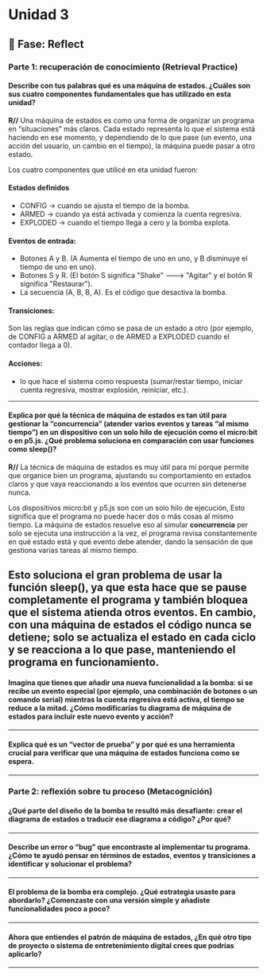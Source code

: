 # Unidad 3

## 🤔 Fase: Reflect

### Parte 1: recuperación de conocimiento (Retrieval Practice)

#### Describe con tus palabras qué es una máquina de estados. ¿Cuáles son sus cuatro componentes fundamentales que has utilizado en esta unidad?
**R//** Una máquina de estados es como una forma de organizar un programa en “situaciones” más claros. Cada estado representa lo que el sistema está haciendo en ese momento, y dependiendo de lo que pase (un evento, una acción del usuario, un cambio en el tiempo), la máquina puede pasar a otro estado.

Los cuatro componentes que utilicé en eta unidad fueron:

#### Estados definidos
- CONFIG → cuando se ajusta el tiempo de la bomba.
- ARMED → cuando ya está activada y comienza la cuenta regresiva.
- EXPLODED → cuando el tiempo llega a cero y la bomba explota.

#### Eventos de entrada:
- Botones A y B. (A Aumenta el tiempo de uno en uno, y B disminuye el tiempo de uno en uno). 
- Botones S y R. (El botón S significa "Shake" ---> "Agitar" y el botón R significa "Restaurar").
- La secuencia (A, B, B, A). Es el código que desactiva la bomba.

#### Transiciones:
Son las reglas que indican cómo se pasa de un estado a otro (por ejemplo, de CONFIG a ARMED al agitar, o de ARMED a EXPLODED cuando el contador llega a 0).

#### Acciones:
- lo que hace el sistema como respuesta (sumar/restar tiempo, iniciar cuenta regresiva, mostrar explosión, reiniciar, etc.).
---------------------------------------------
#### Explica por qué la técnica de máquina de estados es tan útil para gestionar la “concurrencia” (atender varios eventos y tareas “al mismo tiempo”) en un dispositivo con un solo hilo de ejecución como el micro:bit o en p5.js. ¿Qué problema soluciona en comparación con usar funciones como sleep()?
**R//** La técnica de máquina de estados es muy útil para mí porque permite que organice bien un programa, ajustando su comportamiento en estados claros y que vaya reaccionando a los eventos que ocurren sin detenerse nunca.

Los dispositivos micro:bit y p5.js son con un solo hilo de ejecución, Esto significa que el programa no puede hacer dos o más cosas al mismo tiempo. La máquina de estados resuelve eso al simular **concurrencia** per solo se ejecuta una instrucción a la vez, el programa revisa constantemente en qué estado está y qué evento debe atender, dando la sensación de que gestiona varias tareas al mismo tiempo.

Esto soluciona el gran problema de usar la función sleep(), ya que esta hace que se pause completamente el programa y también bloquea que el sistema atienda otros eventos. En cambio, con una máquina de estados el código nunca se detiene; solo se actualiza el estado en cada ciclo y se reacciona a lo que pase, manteniendo el programa en funcionamiento.
---------------------------------------------
#### Imagina que tienes que añadir una nueva funcionalidad a la bomba: si se recibe un evento especial (por ejemplo, una combinación de botones o un comando serial) mientras la cuenta regresiva está activa, el tiempo se reduce a la mitad. ¿Cómo modificarías tu diagrama de máquina de estados para incluir este nuevo evento y acción?

--------------------------------------------
#### Explica qué es un “vector de prueba” y por qué es una herramienta crucial para verificar que una máquina de estados funciona como se espera.

--------------------------------------------
### Parte 2: reflexión sobre tu proceso (Metacognición)
#### ¿Qué parte del diseño de la bomba te resultó más desafiante: crear el diagrama de estados o traducir ese diagrama a código? ¿Por qué?

--------------------------------------------
#### Describe un error o “bug” que encontraste al implementar tu programa. ¿Cómo te ayudó pensar en términos de estados, eventos y transiciones a identificar y solucionar el problema?

--------------------------------------------
#### El problema de la bomba era complejo. ¿Qué estrategia usaste para abordarlo? ¿Comenzaste con una versión simple y añadiste funcionalidades poco a poco?

--------------------------------------------
#### Ahora que entiendes el patrón de máquina de estados, ¿En qué otro tipo de proyecto o sistema de entretenimiento digital crees que podrías aplicarlo?

--------------------------------------------


